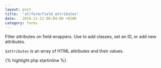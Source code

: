 ```yaml
---
layout: post
title:  "af/form/field_attributes"
date:   2016-12-23 00:04:00 +0100
category: forms
---
```


Filter attributes on field wrappers. Use to add classes, set an ID, or add new attributes.

`$attributes` is an array of HTML attributes and their values.

{% highlight php startinline %}
<?php

function filter_field_attributes( $attributes, $field, $form, $args ) {
    $attributes['id'] = 'form-id';
    
    return $attributes;
}
add_filter( 'af/form/field_attributes', 'filter_field_attributes' );
add_filter( 'af/form/field_attributes/id=FORM_ID', 'filter_field_attributes' );
add_filter( 'af/form/field_attributes/key=FORM_KEY', 'filter_field_attributes' );

{% endhighlight %}